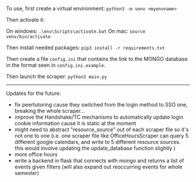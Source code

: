 To use, first create a virtual environment: `python3 -m venv <myenvname>`

Then activate it:

On windows: `.\env\Scripts\activate.bat`
On mac: `source venv/bin/activate`

Then install needed packages: `pip3 install -r requirements.txt`

Then create a file `config.ini` that contains the link to the MONGO database in the format seen in `config.ini.example`.

Then launch the scraper: `python3 main.py`

--------

Updates for the future:
- fix peertutoring cause they switched from the login method to SSO one, breaking the whole scraper...
- improve the Handshake/TC mechanisms to automatically update login cookie information cause it is static at the moment
- might need to abstract "resource_source" out of each scraper file so it's not one to one (i.e. one scraper file like OfficeHoursScraper can query 5 different google calendars, and write to 5 different resource sources. this would
involve updating the update_database function slightly )
- more office hours
- write a backend in flask that connects with mongo and returns a list of events given filters (will also expand out reoccurring events for whole semester)